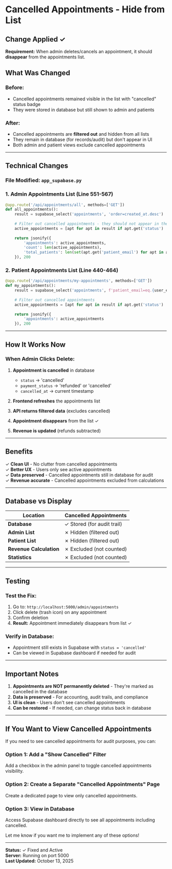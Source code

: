 # Cancelled Appointments - Hide from List

## Change Applied ✓

**Requirement:** When admin deletes/cancels an appointment, it should **disappear** from the appointments list.

## What Was Changed

### Before:
- Cancelled appointments remained visible in the list with "cancelled" status badge
- They were stored in database but still shown to admin and patients

### After:
- Cancelled appointments are **filtered out** and hidden from all lists
- They remain in database (for records/audit) but don't appear in UI
- Both admin and patient views exclude cancelled appointments

---

## Technical Changes

### File Modified: `app_supabase.py`

### 1. Admin Appointments List (Line 551-567)
```python
@app.route('/api/appointments/all', methods=['GET'])
def all_appointments():
    result = supabase_select('appointments', 'order=created_at.desc')
    
    # Filter out cancelled appointments - they should not appear in the list
    active_appointments = [apt for apt in result if apt.get('status') != 'cancelled']
    
    return jsonify({
        'appointments': active_appointments,
        'count': len(active_appointments),
        'total_patients': len(set(apt.get('patient_email') for apt in active_appointments))
    }), 200
```

### 2. Patient Appointments List (Line 440-464)
```python
@app.route('/api/appointments/my-appointments', methods=['GET'])
def my_appointments():
    result = supabase_select('appointments', f'patient_email=eq.{user_email}&payment_status=eq.completed')
    
    # Filter out cancelled appointments
    active_appointments = [apt for apt in result if apt.get('status') != 'cancelled']
    
    return jsonify({
        'appointments': active_appointments
    }), 200
```

---

## How It Works Now

### When Admin Clicks Delete:

1. **Appointment is cancelled** in database
   - `status` → 'cancelled'
   - `payment_status` → 'refunded' or 'cancelled'
   - `cancelled_at` → current timestamp

2. **Frontend refreshes** the appointments list

3. **API returns filtered data** (excludes cancelled)

4. **Appointment disappears** from the list ✓

5. **Revenue is updated** (refunds subtracted)

---

## Benefits

✓ **Clean UI** - No clutter from cancelled appointments  
✓ **Better UX** - Users only see active appointments  
✓ **Data preserved** - Cancelled appointments still in database for audit  
✓ **Revenue accurate** - Cancelled appointments excluded from calculations  

---

## Database vs Display

| Location | Cancelled Appointments |
|----------|----------------------|
| **Database** | ✓ Stored (for audit trail) |
| **Admin List** | ✗ Hidden (filtered out) |
| **Patient List** | ✗ Hidden (filtered out) |
| **Revenue Calculation** | ✗ Excluded (not counted) |
| **Statistics** | ✗ Excluded (not counted) |

---

## Testing

### Test the Fix:
1. Go to: `http://localhost:5000/admin/appointments`
2. Click delete (trash icon) on any appointment
3. Confirm deletion
4. **Result:** Appointment immediately disappears from list ✓

### Verify in Database:
- Appointment still exists in Supabase with `status = 'cancelled'`
- Can be viewed in Supabase dashboard if needed for audit

---

## Important Notes

1. **Appointments are NOT permanently deleted** - They're marked as cancelled in the database
2. **Data is preserved** - For accounting, audit trails, and compliance
3. **UI is clean** - Users don't see cancelled appointments
4. **Can be restored** - If needed, can change status back in database

---

## If You Want to View Cancelled Appointments

If you need to see cancelled appointments for audit purposes, you can:

### Option 1: Add a "Show Cancelled" Filter
Add a checkbox in the admin panel to toggle cancelled appointments visibility.

### Option 2: Create a Separate "Cancelled Appointments" Page
Create a dedicated page to view only cancelled appointments.

### Option 3: View in Database
Access Supabase dashboard directly to see all appointments including cancelled.

Let me know if you want me to implement any of these options!

---

**Status:** ✓ Fixed and Active  
**Server:** Running on port 5000  
**Last Updated:** October 13, 2025
